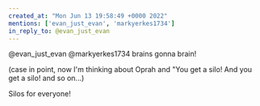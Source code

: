 ```yaml
---
created_at: "Mon Jun 13 19:58:49 +0000 2022"
mentions: ['evan_just_evan', 'markyerkes1734']
in_reply_to: @evan_just_evan
---
```


@evan_just_evan @markyerkes1734 brains gonna brain!

(case in point, now I'm thinking about Oprah and "You get a silo! And you get a silo! and so on...)

Silos for everyone!